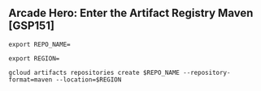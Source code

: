 ## Arcade Hero: Enter the Artifact Registry Maven [GSP151]

```
export REPO_NAME=

export REGION=

gcloud artifacts repositories create $REPO_NAME --repository-format=maven --location=$REGION

```
